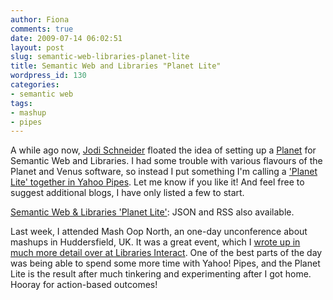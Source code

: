 ```yaml
---
author: Fiona
comments: true
date: 2009-07-14 06:02:51
layout: post
slug: semantic-web-libraries-planet-lite
title: Semantic Web and Libraries "Planet Lite"
wordpress_id: 130
categories:
- semantic web
tags:
- mashup
- pipes
---
```


A while ago now, [Jodi Schneider](http://twitter.com/jschneider) floated the idea of setting up a [Planet](http://www.planetplanet.org/) for Semantic Web and Libraries. I had some trouble with various flavours of the Planet and Venus software, so instead I put something I'm calling a ['Planet Lite' together in Yahoo Pipes](http://pipes.yahoo.com/fionabradley/semlibrariesplanet). Let me know if you like it! And feel free to suggest additional blogs, I have only listed a few to start.

[Semantic Web & Libraries 'Planet Lite'](http://pipes.yahoo.com/fionabradley/semlibrariesplanet): JSON and RSS also available.

Last week, I attended Mash Oop North, an one-day unconference about mashups in Huddersfield, UK. It was a great event, which I [wrote up in much more detail over at Libraries Interact](http://librariesinteract.info/2009/07/08/mash-oop-north-2009/). One of the best parts of the day was being able to spend some more time with Yahoo! Pipes, and the Planet Lite is the result after much tinkering and experimenting after I got home. Hooray for action-based outcomes!
